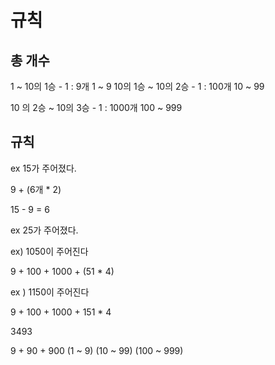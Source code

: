 # 규칙

## 총 개수

1 ~ 10의 1승 - 1 : 9개
1 ~ 9
10의 1승 ~ 10의 2승 - 1 : 100개
10 ~ 99

10 의 2승 ~ 10의 3승 - 1 : 1000개
100 ~ 999

## 규칙

ex 15가 주어졌다.

9 + (6개 \* 2)

15 - 9 = 6

ex 25가 주어졌다.

ex) 1050이 주어진다

9 + 100 + 1000 + (51 \* 4)

ex ) 1150이 주어진다

9 + 100 + 1000 + 151 \* 4

3493

9 + 90 + 900
(1 ~ 9) (10 ~ 99) (100 ~ 999)

